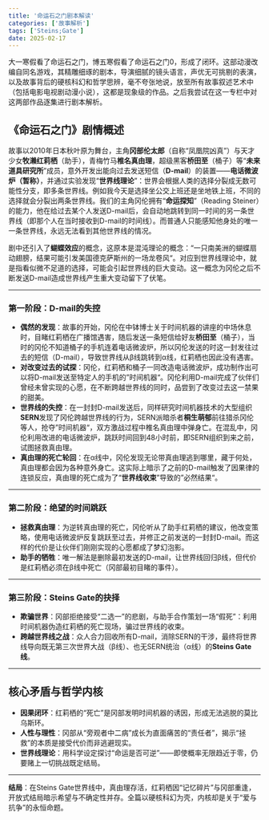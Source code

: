 ```yaml
---
title: '命运石之门剧本解读'
categories: ['故事解析']
tags: ['Steins;Gate']
date: 2025-02-17
---
```


大一寒假看了命运石之门，博五寒假看了命运石之门0，形成了闭环。这部动漫改编自同名游戏，其精雕细琢的剧本，导演细腻的镜头语言，声优无可挑剔的表演，以及故事背后的硬核科幻和哲学思辨，毫不夸张地说，放至所有故事叙述艺术中（包括电影电视剧动漫小说），这都是现象级的作品。之后我尝试在这一专栏中对这两部作品逐集进行剧本解析。



## 《命运石之门》剧情概述

故事以2010年日本秋叶原为舞台，主角**冈部伦太郎**（自称“凤凰院凶真”）与天才少女**牧濑红莉栖**（助手），青梅竹马**椎名真由理**，超级黑客**桥田至**（桶子）等“**未来道具研究所**”成员，意外开发出能向过去发送短信（**D-mail**）的装置——**电话微波炉（暂称）**，并通过实验发现“**世界线理论**”：世界会根据人类的选择分裂成无数可能性分支，即多条世界线。例如我今天是选择坐公交上班还是坐地铁上班，不同的选择就会分裂出两条世界线。我们的主角冈伦拥有“**命运探知**”（Reading Steiner）的能力，他在给过去某个人发送D-mail后，会自动地跳转到同一时间的另一条世界线（即那个人在当时接收到D-mail的时间线）。而普通人只能感知他身处的唯一一条世界线，永远无法看到其他世界线的情况。

剧中还引入了**蝴蝶效应**的概念，这原本是混沌理论的概念：“一只南美洲的蝴蝶扇动翅膀，结果可能引发美国德克萨斯州的一场龙卷风“。对应到世界线理论中，就是指看似微不足道的选择，可能会引起世界线的巨大变动。这一概念为冈伦之后不断发送D-mail造成世界线产生重大变动留下了伏笔。

---

### 第一阶段：D-mail的失控

- **偶然的发现**：故事的开始，冈伦在中钵博士关于时间机器的讲座的中场休息时，目睹红莉栖在广播馆遇害，随后发送一条短信给好友**桥田至**（桶子），当时的冈伦不知道桶子的手机连着电话微波炉，所以冈伦发送的时这一封发往过去的短信（D-mail），导致世界线从β线跳转到α线，红莉栖也因此没有遇害。
- **对改变过去的试探**：冈伦，红莉栖和桶子一同改造电话微波炉，成功制作出可以将D-mail发送至特定人的手机的”时间机器“。冈伦利用D-mail完成了伙伴们曾经未曾实现的心愿，在不断跨越世界线的同时，品尝到了改变过去这一禁果的甜美。
- **世界线的失控**：在一封封D-mail发送后，同样研究时间机器技术的大型组织**SERN**发现了冈伦跨越世界线的行为，SERN派暗杀者**桐生萌郁**前往猎杀冈伦等人，抢夺”时间机器“，双方激战过程中椎名真由理中弹身亡。在混乱中，冈伦利用改进的电话微波炉，跳跃时间回到48小时前，即SERN组织到来之前，试图拯救真由理。
- **真由理的死亡轮回**：在α线中，冈伦发现无论带真由理逃到哪里，藏于何处，真由理都会因为各种意外身亡。这实际上暗示了之前的D-mail触发了因果律的连锁反应，真由理的死亡成为了“**世界线收束**”导致的”必然结果“。

------

### **第二阶段：绝望的时间跳跃**

- **拯救真由理**：为逆转真由理的死亡，冈伦听从了助手红莉栖的建议，他改变策略，使用电话微波炉反复跳跃至过去，并修正之前发送的一封封D-mail。而这样的代价是让伙伴们刚刚实现的心愿都成了梦幻泡影。
- **助手的牺牲**：唯一解法是删除最初发送的D-mail，让世界线回归β线，但代价是红莉栖必须在β线中死亡（冈部最初目睹的事件）。

------

### **第三阶段：Steins Gate的抉择**

- **欺骗世界**：冈部拒绝接受“二选一”的悲剧，与助手合作策划一场“假死”：利用时间机器伪造红莉栖的死亡现场，骗过世界线的收束。
- **跨越世界线之战**：众人合力回收所有D-mail，消除SERN的干涉，最终将世界线导向既无第三次世界大战（β线）、也无SERN统治（α线）的**Steins Gate线**。

------

## **核心矛盾与哲学内核**

- **因果闭环**：红莉栖的“死亡”是冈部发明时间机器的诱因，形成无法逃脱的莫比乌斯环。
- **人性与理性**：冈部从“旁观者中二病”成长为直面痛苦的“责任者”，揭示“拯救”的本质是接受代价而非逃避现实。
- **世界线理论**：用科学设定探讨“命运是否可逆”——即使概率无限趋近于零，仍要赌上一切挑战既定结局。

------

**结局**：在Steins Gate世界线中，真由理存活，红莉栖因“记忆碎片”与冈部重逢，开放式结局暗示希望与不确定性并存。全篇以硬核科幻为壳，内核却是关于“爱与抗争”的永恒命题。